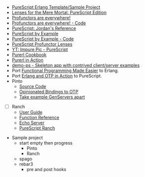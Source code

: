 - [PureScript Erlang Template/Sample Project](https://github.com/mkohlhaas/PureScript-Erlang-Template)
- [Lenses for the Mere Mortal: PureScript Edition](https://github.com/mkohlhaas/Lenses-for-the-Mere-Mortals-PureScript)
- [Profunctors are everywhere!](https://dev.to/meeshkan/profunctors-are-everywhere-27m4)
- [Profunctors are everywhere! - Code](https://github.com/mkohlhaas/Profunctors-are-Everywhere)
- [PureScript: Jordan's Reference](https://jordanmartinez.github.io/purescript-jordans-reference-site/)
- [PureScript by Example](https://book.purescript.org/)
- [PureScript by Example - Code](https://github.com/mkohlhaas/PureScript-by-Example)
- [PureScript Profunctor Lenses](https://github.com/purescript-contrib/purescript-profunctor-lenses)
- [YT: Impure Pic - PureScript](https://www.youtube.com/playlist?list=PLxn_Aq3QlOQd3nyoe9vv72qQwP2qAfP6r)
- [Purerl Cookbook](https://purerl-cookbook.readthedocs.io/en/main/index.html)
- [Purerl in Action](https://github.com/mkohlhaas/Purerl-in-Action)
- [demo-ps - Skeleton app with contrived client/server examples](https://github.com/id3as/demo-ps)
- Port [Functional Programming Made Easier](https://github.com/mkohlhaas/Functional-Programming-Made-Easier) to Erlang.
- Port [Erlang and OTP in Action](https://github.com/mkohlhaas/Erlang-and-OTP-in-Action) to PureScript.
- Pinto
  - [Source Code](https://github.com/id3as/purescript-erl-pinto)
  - [Opinionated Bindings to OTP](https://github.com/id3as/purescript-erl-pinto/blob/v0.1.0/README.md)
  - [Take example GenServers apart](https://github.com/id3as/demo-ps/blob/main/server/src/BookSup.purs#L41)
- [ ] Ranch 
  - [User Guide](https://ninenines.eu/docs/en/ranch/2.1/guide/)
  - [Function Reference](https://ninenines.eu/docs/en/ranch/2.1/manual/)
  - [Echo Server](https://github.com/ninenines/ranch/tree/master/examples/tcp_echo)
  - [PureScript Ranch](https://pursuit.purerl.fun/packages/erl-ranch/0.0.2)
- Sample project
  - start empty then progress
    - Pinto 
    - Ranch
  - spago
  - rebar3
    - pre and post hooks
